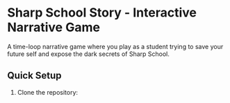 # Sharp School Story - Interactive Narrative Game

A time-loop narrative game where you play as a student trying to save your future self and expose the dark secrets of Sharp School.

## Quick Setup

1. Clone the repository:

